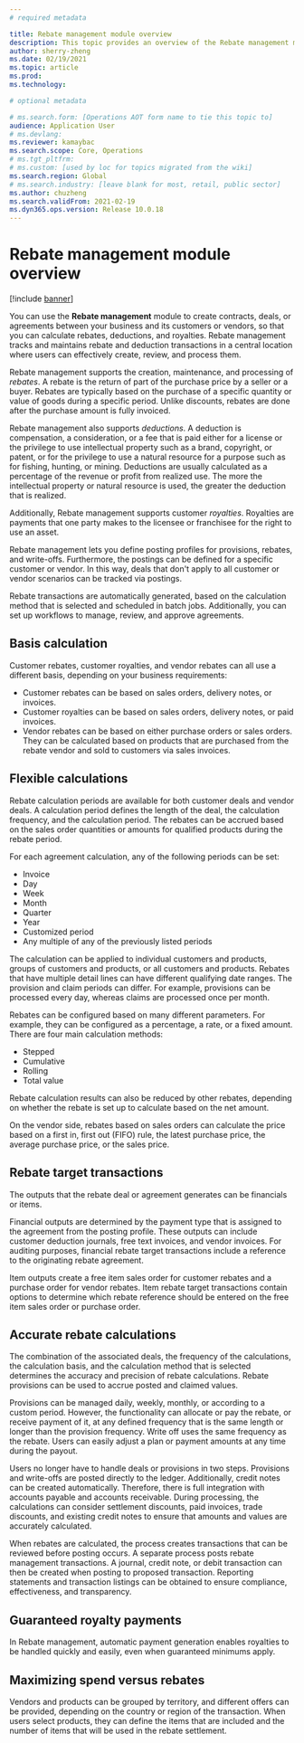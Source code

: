```yaml
---
# required metadata

title: Rebate management module overview
description: This topic provides an overview of the Rebate management module for Microsoft Dynamics 365 Supply Chain Management.
author: sherry-zheng
ms.date: 02/19/2021
ms.topic: article
ms.prod: 
ms.technology: 

# optional metadata

# ms.search.form: [Operations AOT form name to tie this topic to]
audience: Application User
# ms.devlang: 
ms.reviewer: kamaybac
ms.search.scope: Core, Operations
# ms.tgt_pltfrm: 
# ms.custom: [used by loc for topics migrated from the wiki]
ms.search.region: Global
# ms.search.industry: [leave blank for most, retail, public sector]
ms.author: chuzheng
ms.search.validFrom: 2021-02-19
ms.dyn365.ops.version: Release 10.0.18
---
```


# Rebate management module overview

[!include [banner](../includes/banner.md)]

You can use the **Rebate management** module to create contracts, deals, or agreements between your business and its customers or vendors, so that you can calculate rebates, deductions, and royalties. Rebate management tracks and maintains rebate and deduction transactions in a central location where users can effectively create, review, and process them.

Rebate management supports the creation, maintenance, and processing of *rebates*. A rebate is the return of part of the purchase price by a seller or a buyer. Rebates are typically based on the purchase of a specific quantity or value of goods during a specific period. Unlike discounts, rebates are done after the purchase amount is fully invoiced.

Rebate management also supports *deductions*. A deduction is compensation, a consideration, or a fee that is paid either for a license or the privilege to use intellectual property such as a brand, copyright, or patent, or for the privilege to use a natural resource for a purpose such as for fishing, hunting, or mining. Deductions are usually calculated as a percentage of the revenue or profit from realized use. The more the intellectual property or natural resource is used, the greater the deduction that is realized.

Additionally, Rebate management supports customer *royalties*. Royalties are payments that one party makes to the licensee or franchisee for the right to use an asset.

Rebate management lets you define posting profiles for provisions, rebates, and write-offs. Furthermore, the postings can be defined for a specific customer or vendor. In this way, deals that don't apply to all customer or vendor scenarios can be tracked via postings.

Rebate transactions are automatically generated, based on the calculation method that is selected and scheduled in batch jobs. Additionally, you can set up workflows to manage, review, and approve agreements.

## Basis calculation

Customer rebates, customer royalties, and vendor rebates can all use a different basis, depending on your business requirements:

- Customer rebates can be based on sales orders, delivery notes, or invoices.
- Customer royalties can be based on sales orders, delivery notes, or paid invoices.
- Vendor rebates can be based on either purchase orders or sales orders. They can be calculated based on products that are purchased from the rebate vendor and sold to customers via sales invoices.

## Flexible calculations

Rebate calculation periods are available for both customer deals and vendor deals. A calculation period defines the length of the deal, the calculation frequency, and the calculation period. The rebates can be accrued based on the sales order quantities or amounts for qualified products during the rebate period.

For each agreement calculation, any of the following periods can be set:

- Invoice
- Day
- Week
- Month
- Quarter
- Year
- Customized period
- Any multiple of any of the previously listed periods

The calculation can be applied to individual customers and products, groups of customers and products, or all customers and products. Rebates that have multiple detail lines can have different qualifying date ranges. The provision and claim periods can differ. For example, provisions can be processed every day, whereas claims are processed once per month.

Rebates can be configured based on many different parameters. For example, they can be configured as a percentage, a rate, or a fixed amount. There are four main calculation methods:

- Stepped
- Cumulative
- Rolling
- Total value

Rebate calculation results can also be reduced by other rebates, depending on whether the rebate is set up to calculate based on the net amount.

On the vendor side, rebates based on sales orders can calculate the price based on a first in, first out (FIFO) rule, the latest purchase price, the average purchase price, or the sales price.

## Rebate target transactions

The outputs that the rebate deal or agreement generates can be financials or items.

Financial outputs are determined by the payment type that is assigned to the agreement from the posting profile. These outputs can include customer deduction journals, free text invoices, and vendor invoices. For auditing purposes, financial rebate target transactions include a reference to the originating rebate agreement.

Item outputs create a free item sales order for customer rebates and a purchase order for vendor rebates. Item rebate target transactions contain options to determine which rebate reference should be entered on the free item sales order or purchase order.

## Accurate rebate calculations

The combination of the associated deals, the frequency of the calculations, the calculation basis, and the calculation method that is selected determines the accuracy and precision of rebate calculations. Rebate provisions can be used to accrue posted and claimed values.

Provisions can be managed daily, weekly, monthly, or according to a custom period. However, the functionality can allocate or pay the rebate, or receive payment of it, at any defined frequency that is the same length or longer than the provision frequency. Write off uses the same frequency as the rebate. Users can easily adjust a plan or payment amounts at any time during the payout.

Users no longer have to handle deals or provisions in two steps. Provisions and write-offs are posted directly to the ledger. Additionally, credit notes can be created automatically. Therefore, there is full integration with accounts payable and accounts receivable. During processing, the calculations can consider settlement discounts, paid invoices, trade discounts, and existing credit notes to ensure that amounts and values are accurately calculated.

When rebates are calculated, the process creates transactions that can be reviewed before posting occurs. A separate process posts rebate management transactions.  A journal, credit note, or debit transaction can then be created when posting to proposed transaction. Reporting statements and transaction listings can be obtained to ensure compliance, effectiveness, and transparency.


## Guaranteed royalty payments

In Rebate management, automatic payment generation enables royalties to be handled quickly and easily, even when guaranteed minimums apply. 

## Maximizing spend versus rebates

Vendors and products can be grouped by territory, and different offers can be provided, depending on the country or region of the transaction. When users select products, they can define the items that are included and the number of items that will be used in the rebate settlement.
